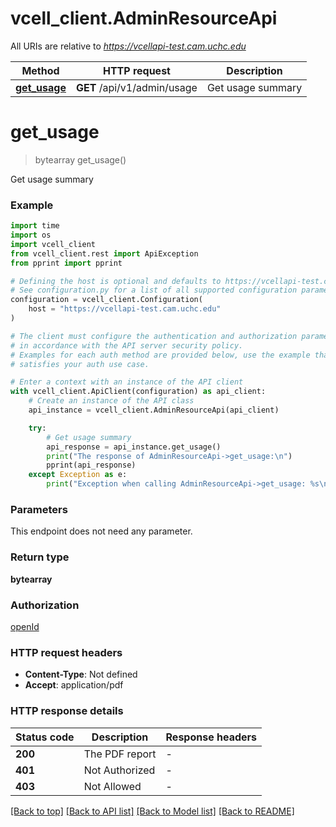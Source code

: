 # vcell_client.AdminResourceApi

All URIs are relative to *https://vcellapi-test.cam.uchc.edu*

Method | HTTP request | Description
------------- | ------------- | -------------
[**get_usage**](AdminResourceApi.md#get_usage) | **GET** /api/v1/admin/usage | Get usage summary


# **get_usage**
> bytearray get_usage()

Get usage summary

### Example

```python
import time
import os
import vcell_client
from vcell_client.rest import ApiException
from pprint import pprint

# Defining the host is optional and defaults to https://vcellapi-test.cam.uchc.edu
# See configuration.py for a list of all supported configuration parameters.
configuration = vcell_client.Configuration(
    host = "https://vcellapi-test.cam.uchc.edu"
)

# The client must configure the authentication and authorization parameters
# in accordance with the API server security policy.
# Examples for each auth method are provided below, use the example that
# satisfies your auth use case.

# Enter a context with an instance of the API client
with vcell_client.ApiClient(configuration) as api_client:
    # Create an instance of the API class
    api_instance = vcell_client.AdminResourceApi(api_client)

    try:
        # Get usage summary
        api_response = api_instance.get_usage()
        print("The response of AdminResourceApi->get_usage:\n")
        pprint(api_response)
    except Exception as e:
        print("Exception when calling AdminResourceApi->get_usage: %s\n" % e)
```



### Parameters
This endpoint does not need any parameter.

### Return type

**bytearray**

### Authorization

[openId](../README.md#openId)

### HTTP request headers

 - **Content-Type**: Not defined
 - **Accept**: application/pdf

### HTTP response details
| Status code | Description | Response headers |
|-------------|-------------|------------------|
**200** | The PDF report |  -  |
**401** | Not Authorized |  -  |
**403** | Not Allowed |  -  |

[[Back to top]](#) [[Back to API list]](../README.md#documentation-for-api-endpoints) [[Back to Model list]](../README.md#documentation-for-models) [[Back to README]](../README.md)

